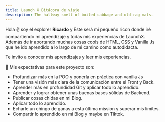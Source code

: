 ```yaml
---
title: Launch X Bitácora de viaje
description: The hallway smelt of boiled cabbage and old rag mats.
---
```


Hola ✌️  soy el explorer **Ricardo** y Este será mi pequeño ricon donde iré compartiendo mi aprendizaje y todas mis experiencias de LaunchX. Además de ir aportando muchas cosas cools de HTML, CSS y Vanilla Js que he ido aprendido a lo largo de mi camino como autodidacta.

Te invito a conocer mis aprendizajes y leer mis experiencias.

🚀 Mis expectativas para este proyecto son:
- Profundizar más en la POO y ponerla en práctica con vanilla Js
- Tener una visión más clara de la comunicación entre el Front y Back.
- Aprender más en profundidad Git y aplicar todo lo aprendido.
- Aprender y lograr obtener unas buenas bases sólidas de Backend.
- Publicar cosas chidas en mi Blog.
- Aplicar todo lo aprendido.
- Echarle un chingo de ganas a esta última mission y superar mis límites.
- Compartir lo aprendido en mi Blog y maybe en Tiktok.

